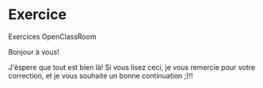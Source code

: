 # Exercice
Exercices OpenClassRoom

Bonjour à vous!

J'èspere que tout est bien là! Si vous lisez ceci, je vous remercie pour votre correction, et je vous souhaite un bonne continuation ;)!!

